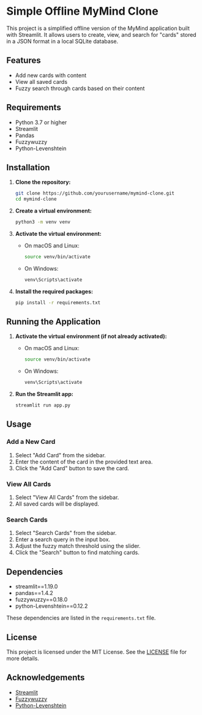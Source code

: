 # Simple Offline MyMind Clone

This project is a simplified offline version of the MyMind application built with Streamlit. It allows users to create, view, and search for "cards" stored in a JSON format in a local SQLite database.

## Features

- Add new cards with content
- View all saved cards
- Fuzzy search through cards based on their content

## Requirements

- Python 3.7 or higher
- Streamlit
- Pandas
- Fuzzywuzzy
- Python-Levenshtein

## Installation

1. **Clone the repository:**
    ```bash
    git clone https://github.com/yourusername/mymind-clone.git
    cd mymind-clone
    ```

2. **Create a virtual environment:**
    ```bash
    python3 -m venv venv
    ```

3. **Activate the virtual environment:**
    - On macOS and Linux:
      ```bash
      source venv/bin/activate
      ```
    - On Windows:
      ```bash
      venv\Scripts\activate
      ```

4. **Install the required packages:**
    ```bash
    pip install -r requirements.txt
    ```

## Running the Application

1. **Activate the virtual environment (if not already activated):**
    - On macOS and Linux:
      ```bash
      source venv/bin/activate
      ```
    - On Windows:
      ```bash
      venv\Scripts\activate
      ```

2. **Run the Streamlit app:**
    ```bash
    streamlit run app.py
    ```

## Usage

### Add a New Card

1. Select "Add Card" from the sidebar.
2. Enter the content of the card in the provided text area.
3. Click the "Add Card" button to save the card.

### View All Cards

1. Select "View All Cards" from the sidebar.
2. All saved cards will be displayed.

### Search Cards

1. Select "Search Cards" from the sidebar.
2. Enter a search query in the input box.
3. Adjust the fuzzy match threshold using the slider.
4. Click the "Search" button to find matching cards.

## Dependencies

- streamlit==1.19.0
- pandas==1.4.2
- fuzzywuzzy==0.18.0
- python-Levenshtein==0.12.2

These dependencies are listed in the `requirements.txt` file.

## License

This project is licensed under the MIT License. See the [LICENSE](LICENSE) file for more details.

## Acknowledgements

- [Streamlit](https://streamlit.io/)
- [Fuzzywuzzy](https://github.com/seatgeek/fuzzywuzzy)
- [Python-Levenshtein](https://github.com/ztane/python-Levenshtein)

